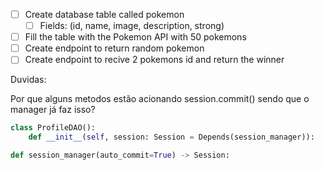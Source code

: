 - [ ] Create database table called pokemon
  - [ ] Fields: (id, name, image, description, strong)

- [ ] Fill the table with the Pokemon API with 50 pokemons
- [ ] Create endpoint to return random pokemon
- [ ] Create endpoint to recive 2 pokemons id and return the winner

Duvidas:

Por que alguns metodos estão acionando session.commit() sendo que o manager já faz isso?

```py
class ProfileDAO():
    def __init__(self, session: Session = Depends(session_manager)):
```

```py
def session_manager(auto_commit=True) -> Session:
```
